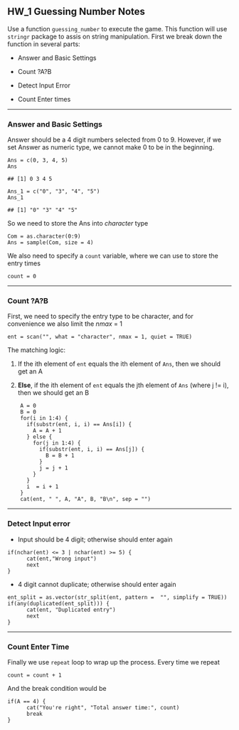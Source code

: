 HW\_1 Guessing Number Notes
---------------------------

Use a function `guessing_number` to execute the game. This function will
use `stringr` package to assis on string manipulation. First we break
down the function in several parts:

-   Answer and Basic Settings

-   Count ?A?B

-   Detect Input Error

-   Count Enter times

------------------------------------------------------------------------

### Answer and Basic Settings

Answer should be a 4 digit numbers selected from 0 to 9. However, if we
set Answer as numeric type, we cannot make 0 to be in the beginning.

    Ans = c(0, 3, 4, 5)
    Ans

    ## [1] 0 3 4 5

    Ans_1 = c("0", "3", "4", "5")
    Ans_1

    ## [1] "0" "3" "4" "5"

So we need to store the Ans into *character* type

    Com = as.character(0:9)
    Ans = sample(Com, size = 4)

We also need to specify a `count` variable, where we can use to store
the entry times

    count = 0

------------------------------------------------------------------------

### Count ?A?B

First, we need to specify the entry type to be character, and for
convenience we also limit the *nmax* = 1

    ent = scan("", what = "character", nmax = 1, quiet = TRUE)

The matching logic:

1.  If the ith element of `ent` equals the ith element of `Ans`, then we
    should get an A

2.  **Else**, if the ith element of `ent` equals the jth element of
    `Ans` (where j != i), then we should get an B

<!-- -->

        A = 0
        B = 0
        for(i in 1:4) {
          if(substr(ent, i, i) == Ans[i]) {
            A = A + 1
          } else {
            for(j in 1:4) {
              if(substr(ent, i, i) == Ans[j]) {
                B = B + 1
              }
              j = j + 1
            }
          }
          i  = i + 1
        }
        cat(ent, " ", A, "A", B, "B\n", sep = "")

------------------------------------------------------------------------

### Detect Input error

-   Input should be 4 digit; otherwise should enter again

<!-- -->

    if(nchar(ent) <= 3 | nchar(ent) >= 5) {
          cat(ent,"Wrong input")
          next
    }

-   4 digit cannot duplicate; otherwise should enter again

<!-- -->

    ent_split = as.vector(str_split(ent, pattern =  "", simplify = TRUE))
    if(any(duplicated(ent_split))) {
          cat(ent, "Duplicated entry")
          next
    }

------------------------------------------------------------------------

### Count Enter Time

Finally we use `repeat` loop to wrap up the process. Every time we
repeat

    count = count + 1

And the break condition would be

    if(A == 4) {
          cat("You're right", "Total answer time:", count)
          break
    }
